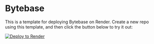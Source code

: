 # Bytebase

This is a template for deploying Bytebase on Render. Create a new repo using this template, and then click the button below to try it out:

[![Deploy to Render](https://render.com/images/deploy-to-render-button.svg)](https://render.com/deploy)